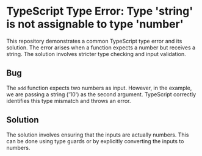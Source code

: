 # TypeScript Type Error: Type 'string' is not assignable to type 'number'

This repository demonstrates a common TypeScript type error and its solution. The error arises when a function expects a number but receives a string.  The solution involves stricter type checking and input validation.

## Bug

The `add` function expects two numbers as input. However, in the example, we are passing a string ('10') as the second argument. TypeScript correctly identifies this type mismatch and throws an error.

## Solution

The solution involves ensuring that the inputs are actually numbers.  This can be done using type guards or by explicitly converting the inputs to numbers.